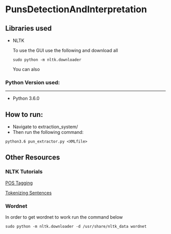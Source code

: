# PunsDetectionAndInterpretation

## Libraries used
* NLTK 

    To use the GUI use the following and download all

    ```
    sudo python -m nltk.downloader
    ```

    You can also 

### Python Version used:
************************

* Python 3.6.0

## How to run:
* Navigate to extraction_system/
* Then run the following command:

```
python3.6 pun_extractor.py <XMLfile>
```



## Other Resources

### NLTK Tutorials 

[POS Tagging](https://pythonprogramming.net/part-of-speech-tagging-nltk-tutorial/)

[Tokenizing Sentences](https://pythonprogramming.net/tokenizing-words-sentences-nltk-tutorial/)



### Wordnet

In order to get wordnet to work run the command below
```
sudo python -m nltk.downloader -d /usr/share/nltk_data wordnet
```


